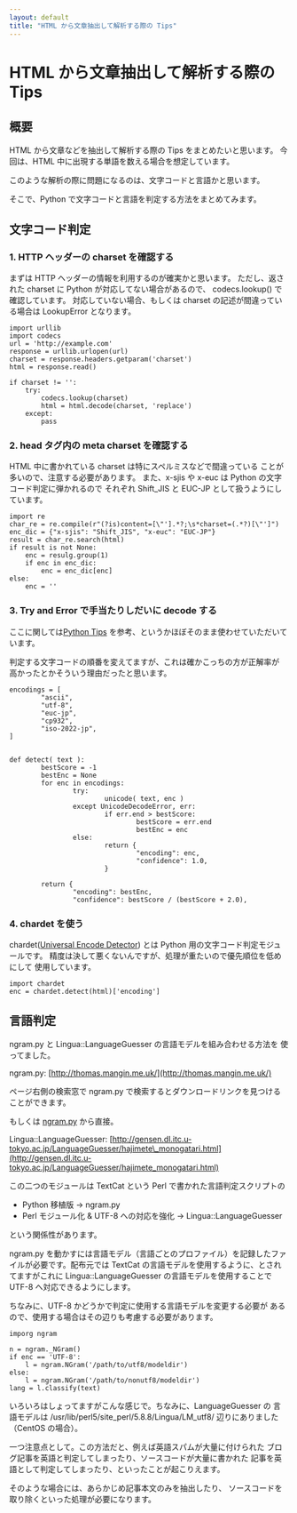 ```yaml
---
layout: default
title: "HTML から文章抽出して解析する際の Tips"
---
```

# HTML から文章抽出して解析する際の Tips

## 概要

HTML から文章などを抽出して解析する際の Tips をまとめたいと思います。
今回は、HTML 中に出現する単語を数える場合を想定しています。

このような解析の際に問題になるのは、文字コードと言語かと思います。

そこで、Python で文字コードと言語を判定する方法をまとめてみます。

## 文字コード判定

### 1. HTTP ヘッダーの charset を確認する

まずは HTTP ヘッダーの情報を利用するのが確実かと思います。
ただし、返された charset に Python が対応してない場合があるので、
codecs.lookup() で確認しています。
対応していない場合、もしくは charset の記述が間違っている場合は
LookupError となります。

    import urllib
    import codecs
    url = 'http://example.com'
    response = urllib.urlopen(url)
    charset = response.headers.getparam('charset')
    html = response.read()
   
    if charset != '':
        try:
            codecs.lookup(charset)
            html = html.decode(charset, 'replace')
        except:
            pass

### 2. head タグ内の meta charset を確認する

HTML 中に書かれている charset は特にスペルミスなどで間違っている
ことが多いので、注意する必要があります。
また、x-sjis や x-euc は Python の文字コード判定に弾かれるので
それぞれ Shift\_JIS と EUC-JP として扱うようにしています。

    import re
    char_re = re.compile(r"(?is)content=[\"'].*?;\s*charset=(.*?)[\"']")
    enc_dic = {"x-sjis": "Shift_JIS", "x-euc": "EUC-JP"}
    result = char_re.search(html)
    if result is not None:
        enc = resulg.group(1)
        if enc in enc_dic:
            enc = enc_dic[enc]
    else:
        enc = ''

### 3. Try and Error で手当たりしだいに decode する

ここに関しては[Python Tips](http://mimosa-pudica.net/python-tips.html)
を参考、というかほぼそのまま使わせていただいています。

判定する文字コードの順番を変えてますが、これは確かこっちの方が正解率が
高かったとかそういう理由だったと思います。

    encodings = [
            "ascii",
            "utf-8",
            "euc-jp",
            "cp932",
            "iso-2022-jp",
    ]


    def detect( text ):
            bestScore = -1
            bestEnc = None
            for enc in encodings:
                    try:
                            unicode( text, enc )
                    except UnicodeDecodeError, err:
                            if err.end > bestScore:
                                    bestScore = err.end
                                    bestEnc = enc
                    else:
                            return {
                                    "encoding": enc,
                                    "confidence": 1.0,
                            }

            return {
                    "encoding": bestEnc,
                    "confidence": bestScore / (bestScore + 2.0),

### 4. chardet を使う

chardet([Universal Encode Detector](http://chardet.feedparser.org/)) とは Python 用の文字コード判定モジュールです。
精度は決して悪くないんですが、処理が重たいので優先順位を低めにして
使用しています。

    import chardet
    enc = chardet.detect(html)['encoding']

## 言語判定

ngram.py と Lingua::LanguageGuesser の言語モデルを組み合わせる方法を
使ってました。

ngram.py: [http://thomas.mangin.me.uk/](http://thomas.mangin.me.uk/)

ページ右側の検索窓で ngram.py で検索するとダウンロードリンクを見つけることができます。

もしくは [ngram.py](http://thomas.mangin.me.uk/data/source/ngram.py) から直接。

Lingua::LanguageGuesser: [http://gensen.dl.itc.u-tokyo.ac.jp/LanguageGuesser/hajimete\_monogatari.html](http://gensen.dl.itc.u-tokyo.ac.jp/LanguageGuesser/hajimete_monogatari.html)

この二つのモジュールは TextCat という Perl で書かれた言語判定スクリプトの

- Python 移植版 → ngram.py
- Perl モジュール化 & UTF-8 への対応を強化 → Lingua::LanguageGuesser

という関係性があります。

ngram.py を動かすには言語モデル（言語ごとのプロファイル）を記録したファイルが必要です。配布元では TextCat の言語モデルを使用するように、とされてますがこれに Lingua::LanguageGuesser の言語モデルを使用することで UTF-8 へ対応できるようにします。

ちなみに、UTF-8 かどうかで判定に使用する言語モデルを変更する必要が
あるので、使用する場合はその辺りも考慮する必要があります。

    imporg ngram

    n = ngram._NGram()
    if enc == 'UTF-8':
        l = ngram.NGram('/path/to/utf8/modeldir')
    else:
        l = ngram.NGram('/path/to/nonutf8/modeldir')
    lang = l.classify(text)

いろいろはしょってますがこんな感じで。ちなみに、LanguageGuesser の
言語モデルは /usr/lib/perl5/site\_perl/5.8.8/Lingua/LM\_utf8/ 
辺りにありました（CentOS の場合）。

一つ注意点として。この方法だと、例えば英語スパムが大量に付けられた
ブログ記事を英語と判定してしまったり、ソースコードが大量に書かれた
記事を英語として判定してしまったり、といったことが起こりえます。

そのような場合には、あらかじめ記事本文のみを抽出したり、
ソースコードを取り除くといった処理が必要になります。
